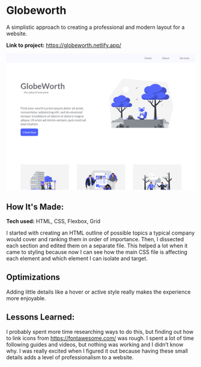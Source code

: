# Globeworth
A simplistic approach to creating a professional and modern layout for a website.

**Link to project:** https://globeworth.netlify.app/

![alt tag](https://raw.githubusercontent.com/kentauyeung/globeworth/main/img/globeworth.PNG)

## How It's Made:

**Tech used:** HTML, CSS, Flexbox, Grid

I started with creating an HTML outline of possible topics a typical company would cover and ranking them in order of importance. Then, I dissected each section and edited them on a separate file. This helped a lot when it came to styling because now I can see how the main CSS file is affecting each element and which element I can isolate and target.

## Optimizations

Adding little details like a hover or active style really makes the experience more enjoyable.

## Lessons Learned:

I probably spent more time researching ways to do this, but finding out how to link icons from https://fontawesome.com/ was rough. I spent a lot of time following guides and videos, but nothing was working and I didn’t know why. I was really excited when I figured it out because having these small details adds a level of professionalism to a website. 
